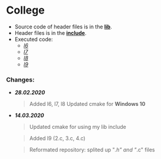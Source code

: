 # College

 * Source code of header files is in the [**lib**](https://github.com/katohawkei/College/blob/master/lib).
 * Header files is in the [**include**](https://github.com/katohawkei/College/blob/master/include).
 * Executed code:
    - [*l6*](https://github.com/katohawkei/College/blob/master/src/term2/l6)
    - [*l7*](https://github.com/katohawkei/College/blob/master/src/term2/l7)
    - [*l8*](https://github.com/katohawkei/College/blob/master/src/term2/l8)
    - [*l9*](https://github.com/katohawkei/College/blob/master/src/term2/l9/README.md)


### Changes:
  
  * ***28.02.2020*** 
    > Added l6, l7, l8
    > Updated cmake for **Windows 10**
  
  * ***14.03.2020***
    > Updated cmake for using my lib include
  
    > Added l9 (2.c, 3.c, 4.c)
  
    > Reformated repository: splited up "*.h" and "*.c" files
